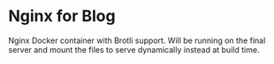 # Nginx for Blog

Nginx Docker container with Brotli support. Will be running on the final server and mount the files to serve dynamically instead at build time.

